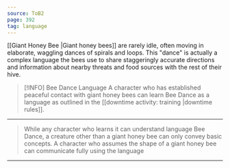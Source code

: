 ```yaml
---
source: ToB2
page: 392
tag: language
---
```


[[Giant Honey Bee \|Giant honey bees]] are rarely idle, often moving in elaborate, waggling dances of spirals and loops. This "dance" is actually a complex language the bees use to share staggeringly accurate directions and information about nearby threats and food sources with the rest of their hive.


> [!INFO] Bee Dance Language
>A character who has established peaceful contact with giant honey bees can learn Bee Dance as a language as outlined in the [[downtime activity: training \|downtime rules]].

---

>While any character who learns it can understand language Bee Dance, a creature other than a giant honey bee can only convey basic concepts. A character who assumes the shape of a giant honey bee can communicate fully using the language

---


